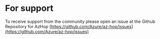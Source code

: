 # For support

To receive support from the community please open an issue at the Github Repository for AzHop [https://github.com/Azure/az-hop/issues](https://github.com/Azure/az-hop/issues)
